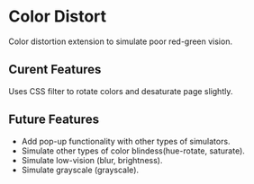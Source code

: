 # Color Distort
Color distortion extension to simulate poor red-green vision. 

## Curent Features
Uses CSS filter to rotate colors and desaturate page slightly.

## Future Features
* Add pop-up functionality with other types of simulators.
* Simulate other types of color blindess(hue-rotate, saturate).
* Simulate low-vision (blur, brightness).
* Simulate grayscale (grayscale).
